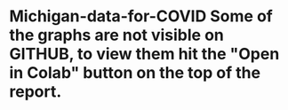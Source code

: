 # Michigan-data-for-COVID Some of the graphs are not visible on GITHUB, to view them hit the "Open in Colab" button on the top of the report. 

